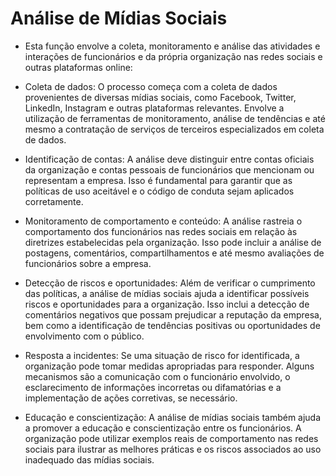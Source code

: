 # Análise de Mídias Sociais

* Esta função envolve a coleta, monitoramento e análise das atividades e interações de funcionários e da própria organização nas redes sociais e outras plataformas online:

- Coleta de dados: O processo começa com a coleta de dados provenientes de diversas mídias sociais, como Facebook, Twitter, LinkedIn, Instagram e outras plataformas relevantes. Envolve a utilização de ferramentas de monitoramento, análise de tendências e até mesmo a contratação de serviços de terceiros especializados em coleta de dados.

- Identificação de contas: A análise deve distinguir entre contas oficiais da organização e contas pessoais de funcionários que mencionam ou representam a empresa. Isso é fundamental para garantir que as políticas de uso aceitável e o código de conduta sejam aplicados corretamente.

- Monitoramento de comportamento e conteúdo: A análise rastreia o comportamento dos funcionários nas redes sociais em relação às diretrizes estabelecidas pela organização. Isso pode incluir a análise de postagens, comentários, compartilhamentos e até mesmo avaliações de funcionários sobre a empresa.

- Detecção de riscos e oportunidades: Além de verificar o cumprimento das políticas, a análise de mídias sociais ajuda a identificar possíveis riscos e oportunidades para a organização. Isso inclui a detecção de comentários negativos que possam prejudicar a reputação da empresa, bem como a identificação de tendências positivas ou oportunidades de envolvimento com o público.

- Resposta a incidentes: Se uma situação de risco for identificada, a organização pode tomar medidas apropriadas para responder. Alguns mecanismos são a comunicação com o funcionário envolvido, o esclarecimento de informações incorretas ou difamatórias e a implementação de ações corretivas, se necessário.

- Educação e conscientização: A análise de mídias sociais também ajuda a promover a educação e conscientização entre os funcionários. A organização pode utilizar exemplos reais de comportamento nas redes sociais para ilustrar as melhores práticas e os riscos associados ao uso inadequado das mídias sociais.

